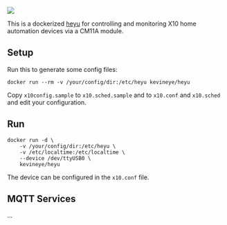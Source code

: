 [![](https://images.microbadger.com/badges/image/kevineye/heyu.svg)](https://microbadger.com/images/kevineye/heyu "Get your own image badge on microbadger.com")

This is a dockerized [heyu](http://www.heyu.org/) for controlling and monitoring X10 home automation devices via a CM11A module.

## Setup

Run this to generate some config files:

    docker run --rm -v /your/config/dir:/etc/heyu kevineye/heyu
    
Copy `x10config.sample` to `x10.sched.sample` and to `x10.conf` and `x10.sched` and edit your configuration.

## Run

    docker run -d \
        -v /your/config/dir:/etc/heyu \
        -v /etc/localtime:/etc/localtime \
        --device /dev/ttyUSB0 \
        kevineye/heyu

The device can be configured in the `x10.conf` file.

## MQTT Services

...
